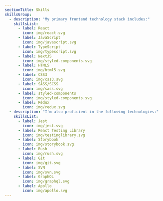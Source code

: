 ```yaml
---
sectionTitle: Skills
skillsGroup:
  - description: "My primary frontend technology stack includes:"
    skillsList:
      - label: React
        icon: img/react.svg
      - label: JavaScript
        icon: img/javascript.svg
      - label: TypeScript
        icon: img/typescript.svg
      - label: NextJS
        icon: img/styled-components.svg
      - label: HTML5
        icon: img/html5.svg
      - label: CSS3
        icon: img/css3.svg
      - label: SASS/SCSS
        icon: img/sass.svg
      - label: styled-components
        icon: img/styled-components.svg
      - label: Redux
        icon: img/redux.svg
  - description: "I'm also proficient in the following technologies:"
    skillsList:
      - label: Jest
        icon: img/jest.svg
      - label: React Testing Library
        icon: img/testinglibrary.svg
      - label: Storybook
        icon: img/storybook.svg
      - label: Rush
        icon: img/rush.svg
      - label: Git
        icon: img/git.svg
      - label: SVN
        icon: img/svn.svg
      - label: GraphQL
        icon: img/graphql.svg
      - label: Apollo
        icon: img/apollo.svg
---
```

